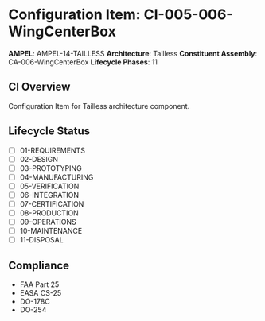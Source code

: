 # Configuration Item: CI-005-006-WingCenterBox

**AMPEL**: AMPEL-14-TAILLESS
**Architecture**: Tailless
**Constituent Assembly**: CA-006-WingCenterBox
**Lifecycle Phases**: 11

## CI Overview
Configuration Item for Tailless architecture component.

## Lifecycle Status
- [ ] 01-REQUIREMENTS
- [ ] 02-DESIGN
- [ ] 03-PROTOTYPING
- [ ] 04-MANUFACTURING
- [ ] 05-VERIFICATION
- [ ] 06-INTEGRATION
- [ ] 07-CERTIFICATION
- [ ] 08-PRODUCTION
- [ ] 09-OPERATIONS
- [ ] 10-MAINTENANCE
- [ ] 11-DISPOSAL

## Compliance
- FAA Part 25
- EASA CS-25
- DO-178C
- DO-254
